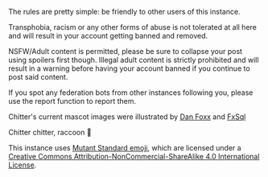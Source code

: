<p>The rules are pretty simple: be friendly to other users of this instance.</p>

<p>Transphobia, racism or any other forms of abuse is not tolerated at all here and will result in your account getting banned and removed.</p>

<p>NSFW/Adult content is permitted, please be sure to collapse your post using spoilers first though. Illegal adult content is strictly prohibited and will result in a warning before having your account banned if you continue to post said content.</p>

<p>If you spot any federation bots from other instances following you, please use the report function to report them.</p>

<p>Chitter's current mascot images were illustrated by <a href="https://chitter.xyz/@danfoxx">Dan Foxx</a> and <a href="https://twitter.com/FxSql">FxSql</a></p>

<p>Chitter chitter, raccoon 💜</p>

<p>This instance uses <a href='https://mutant.tech'>Mutant Standard emoji</a>, which are licensed under a <a href='https://creativecommons.org/licenses/by-nc-sa/4.0/'>Creative Commons Attribution-NonCommercial-ShareAlike 4.0 International License</a>.</p><Paste>
